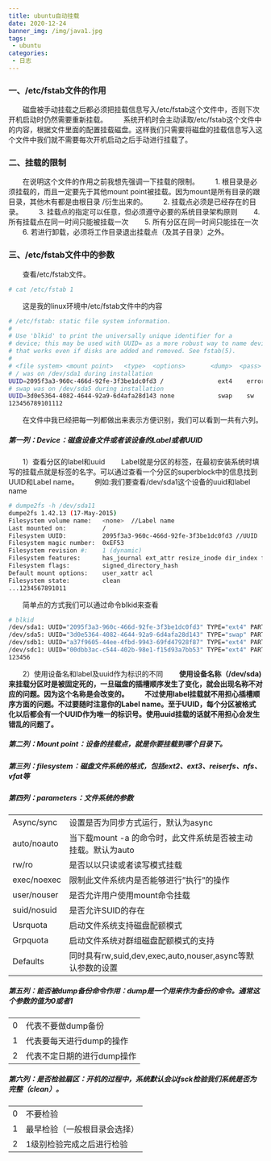 ```yaml
---
title: ubuntu自动挂载
date: 2020-12-24
banner_img: /img/java1.jpg
tags: 
 - ubuntu
categories:
 - 日志
---
```


### 一、/etc/fstab文件的作用

　　磁盘被手动挂载之后都必须把挂载信息写入/etc/fstab这个文件中，否则下次开机启动时仍然需要重新挂载。
　　系统开机时会主动读取/etc/fstab这个文件中的内容，根据文件里面的配置挂载磁盘。这样我们只需要将磁盘的挂载信息写入这个文件中我们就不需要每次开机启动之后手动进行挂载了。

### 二、挂载的限制

　　在说明这个文件的作用之前我想先强调一下挂载的限制。
　　1. 根目录是必须挂载的，而且一定要先于其他mount point被挂载。因为mount是所有目录的跟目录，其他木有都是由根目录 /衍生出来的。
　　2. 挂载点必须是已经存在的目录。
　　3. 挂载点的指定可以任意，但必须遵守必要的系统目录架构原则
　　4. 所有挂载点在同一时间只能被挂载一次
　　5. 所有分区在同一时间只能挂在一次
　　6. 若进行卸载，必须将工作目录退出挂载点（及其子目录）之外。

### 三、/etc/fstab文件中的参数

　　查看/etc/fstab文件。

```bash
# cat /etc/fstab 1
```

　　这是我的linux环境中/etc/fstab文件中的内容

```bash
# /etc/fstab: static file system information.
#
# Use 'blkid' to print the universally unique identifier for a
# device; this may be used with UUID= as a more robust way to name devices
# that works even if disks are added and removed. See fstab(5).
#
# <file system> <mount point>   <type>  <options>       <dump>  <pass>
# / was on /dev/sda1 during installation
UUID=2095f3a3-960c-466d-92fe-3f3be1dc0fd3 /               ext4    errors=remount-ro 0       1
# swap was on /dev/sda5 during installation
UUID=3d0e5364-4082-4644-92a9-6d4afa28d143 none            swap    sw              0       0
123456789101112
```

　　在文件中我已经把每一列都做出来表示方便识别，我们可以看到一共有六列。

##### 第一列：Device：磁盘设备文件或者该设备的Label或者UUID

　　1）查看分区的label和uuid
　　Label就是分区的标签，在最初安装系统时填写的挂载点就是标签的名字。可以通过查看一个分区的superblock中的信息找到UUID和Label name。
　　例如:我们要查看/dev/sda1这个设备的uuid和label name

```bash
# dumpe2fs -h /dev/sda11
dumpe2fs 1.42.13 (17-May-2015)
Filesystem volume name:   <none>  //Label name
Last mounted on:          /
Filesystem UUID:          2095f3a3-960c-466d-92fe-3f3be1dc0fd3 //UUID
Filesystem magic number:  0xEF53
Filesystem revision #:    1 (dynamic)
Filesystem features:      has_journal ext_attr resize_inode dir_index filetype needs_recovery extent flex_bg sparse_super large_file huge_file uninit_bg dir_nlink extra_isize
Filesystem flags:         signed_directory_hash 
Default mount options:    user_xattr acl
Filesystem state:         clean
...1234567891011
```

　　简单点的方式我们可以通过命令blkid来查看

```bash
# blkid
/dev/sda1: UUID="2095f3a3-960c-466d-92fe-3f3be1dc0fd3" TYPE="ext4" PARTUUID="8c98aa8e-01"
/dev/sda5: UUID="3d0e5364-4082-4644-92a9-6d4afa28d143" TYPE="swap" PARTUUID="8c98aa8e-05"
/dev/sdb1: UUID="a37f9605-44ee-4fbd-9943-69fd47928f87" TYPE="ext4" PARTUUID="d86506b9-01"
/dev/sdc1: UUID="00dbb3ac-c544-402b-98e1-f15d93a7bb53" TYPE="ext4" PARTUUID="79e762ca-01"
123456
```

　　2）使用设备名和label及uuid作为标识的不同
　　**使用设备名称（/dev/sda)来挂载分区时是被固定死的，一旦磁盘的插槽顺序发生了变化，就会出现名称不对应的问题。因为这个名称是会改变的。**
　　**不过使用label挂载就不用担心插槽顺序方面的问题。不过要随时注意你的Label name。至于UUID，每个分区被格式化以后都会有一个UUID作为唯一的标识号。使用uuid挂载的话就不用担心会发生错乱的问题了。**

##### 第二列：Mount point：设备的挂载点，就是你要挂载到哪个目录下。

##### 第三列：filesystem：磁盘文件系统的格式，包括ext2、ext3、reiserfs、nfs、vfat等

##### 第四列：parameters：文件系统的参数

|             |                                                              |
| ----------- | ------------------------------------------------------------ |
| Async/sync  | 设置是否为同步方式运行，默认为async                          |
| auto/noauto | 当下载mount -a 的命令时，此文件系统是否被主动挂载。默认为auto |
| rw/ro       | 是否以以只读或者读写模式挂载                                 |
| exec/noexec | 限制此文件系统内是否能够进行”执行”的操作                     |
| user/nouser | 是否允许用户使用mount命令挂载                                |
| suid/nosuid | 是否允许SUID的存在                                           |
| Usrquota    | 启动文件系统支持磁盘配额模式                                 |
| Grpquota    | 启动文件系统对群组磁盘配额模式的支持                         |
| Defaults    | 同时具有rw,suid,dev,exec,auto,nouser,async等默认参数的设置   |

##### 第五列：能否被dump备份命令作用：dump是一个用来作为备份的命令。通常这个参数的值为0或者1

|      |                            |
| ---- | -------------------------- |
| 0    | 代表不要做dump备份         |
| 1    | 代表要每天进行dump的操作   |
| 2    | 代表不定日期的进行dump操作 |

##### 第六列：是否检验扇区：开机的过程中，系统默认会以fsck检验我们系统是否为完整（clean）。

|      |                              |
| ---- | ---------------------------- |
| 0    | 不要检验                     |
| 1    | 最早检验（一般根目录会选择） |
| 2    | 1级别检验完成之后进行检验    |